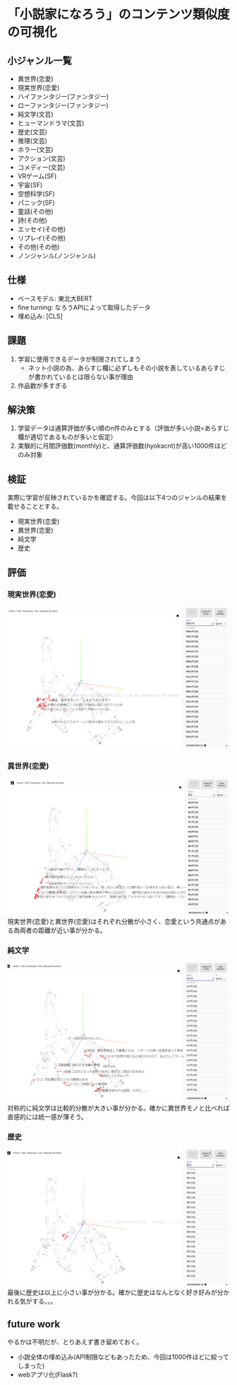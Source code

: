 # 「小説家になろう」のコンテンツ類似度の可視化


## 小ジャンル一覧
- 異世界(恋愛)
- 現実世界(恋愛)
- ハイファンタジー(ファンタジー)
- ローファンタジー(ファンタジー)
- 純文学(文芸)
- ヒューマンドラマ(文芸)
- 歴史(文芸)
- 推理(文芸)
- ホラー(文芸)
- アクション(文芸)
- コメディー(文芸)
- VRゲーム(SF)
- 宇宙(SF)
- 空想科学(SF)
- パニック(SF)
- 童話(その他)
- 詩(その他)
- エッセイ(その他)
- リプレイ(その他)
- その他(その他)
- ノンジャンル(ノンジャンル)

## 仕様
- ベースモデル: 東北大BERT
- fine turning: なろうAPIによって取得したデータ
- 埋め込み: [CLS]

## 課題
1. 学習に使用できるデータが制限されてしまう
    - ネット小説の為、あらすじ欄に必ずしもその小説を表しているあらすじが書かれているとは限らない事が理由
2. 作品数が多すぎる

## 解決策
1. 学習データは通算評価が多い順のn件のみとする（評価が多い小説=あらすじ欄が適切であるものが多いと仮定）
2. 実験的に月間評価数(monthly)と、通算評価数(hyokacnt)が高い1000件ほどのみ対象

## 検証
実際に学習が反映されているかを確認する。今回は以下4つのジャンルの結果を載せることとする。
- 現実世界(恋愛)
- 異世界(恋愛)
- 純文学
- 歴史

## 評価
### 現実世界(恋愛)
![genjitu_renai](images/genjitu_renai.png)
### 異世界(恋愛)
![isekai_renai](images/isekai_renai.png)
現実世界(恋愛)と異世界(恋愛)はそれぞれ分散が小さく、恋愛という共通点がある為両者の距離が近い事が分かる。

### 純文学
![junbungaku](images/junbungaku.png)
対称的に純文学は比較的分散が大きい事が分かる。確かに異世界モノと比べれば直感的には統一感が薄そう。

### 歴史
![rekishi](images/rekishi.png)
最後に歴史は以上に小さい事が分かる。確かに歴史はなんとなく好き好みが分かれる気がする。。。

## future work
やるかは不明だが、とりあえず書き留めておく。
- 小説全体の埋め込み(API制限などもあったため、今回は1000件ほどに絞ってしまった)
- webアプリ化(Flask?)
